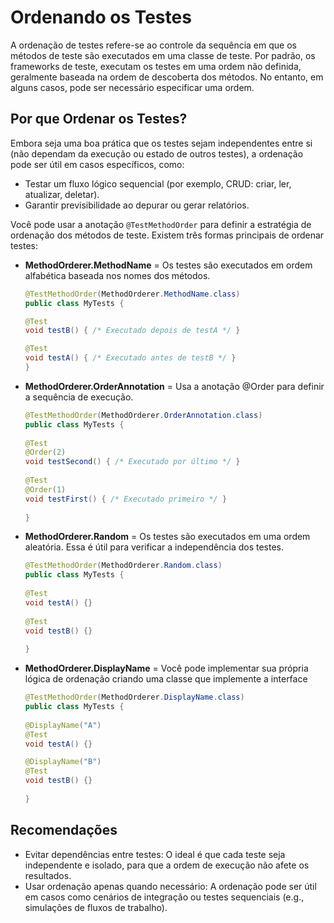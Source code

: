 # Ordenando os Testes

A ordenação de testes refere-se ao controle da sequência em que os métodos de teste são executados em uma classe de teste. Por padrão, os frameworks de teste, executam os testes em uma ordem não definida, geralmente baseada na ordem de descoberta dos métodos. No entanto, em alguns casos, pode ser necessário especificar uma ordem.

## Por que Ordenar os Testes?

Embora seja uma boa prática que os testes sejam independentes entre si (não dependam da execução ou estado de outros testes), a ordenação pode ser útil em casos específicos, como:

* Testar um fluxo lógico sequencial (por exemplo, CRUD: criar, ler, atualizar, deletar).
* Garantir previsibilidade ao depurar ou gerar relatórios.

Você pode usar a anotação ``@TestMethodOrder`` para definir a estratégia de ordenação dos métodos de teste. Existem três formas principais de ordenar testes:

* **MethodOrderer.MethodName** = Os testes são executados em ordem alfabética baseada nos nomes dos métodos.

    ```java
    @TestMethodOrder(MethodOrderer.MethodName.class)
    public class MyTests {

    @Test
    void testB() { /* Executado depois de testA */ }
    
    @Test
    void testA() { /* Executado antes de testB */ }
    }

    ```

* **MethodOrderer.OrderAnnotation** = Usa a anotação @Order para definir a sequência de execução.

    ```java
    @TestMethodOrder(MethodOrderer.OrderAnnotation.class)
    public class MyTests {
        
    @Test
    @Order(2)
    void testSecond() { /* Executado por último */ }
            
    @Test
    @Order(1)
    void testFirst() { /* Executado primeiro */ }
        
    }
    ```

* **MethodOrderer.Random** = Os testes são executados em uma ordem aleatória. Essa é útil para verificar a independência dos testes.

    ```java
    @TestMethodOrder(MethodOrderer.Random.class)
    public class MyTests {
        
    @Test
    void testA() {}
            
    @Test
    void testB() {}
        
    }
    ```

* **MethodOrderer.DisplayName** = Você pode implementar sua própria lógica de ordenação criando uma classe que implemente a interface

    ```java
    @TestMethodOrder(MethodOrderer.DisplayName.class)
    public class MyTests {
        
    @DisplayName("A")
    @Test
    void testA() {}

    @DisplayName("B")       
    @Test
    void testB() {}
        
    }
    ```

## Recomendações

* Evitar dependências entre testes: O ideal é que cada teste seja independente e isolado, para que a ordem de execução não afete os resultados.
* Usar ordenação apenas quando necessário: A ordenação pode ser útil em casos como cenários de integração ou testes sequenciais (e.g., simulações de fluxos de trabalho).